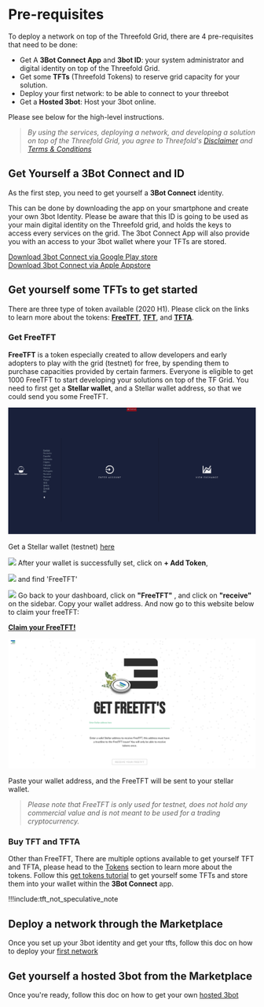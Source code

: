 
# Pre-requisites

To deploy a network on top of the Threefold Grid, there are 4 pre-requisites that need to be done:
- Get A __3Bot Connect App__ and __3bot ID__: your system administrator and digital identity on top of the Threefold Grid.
- Get some __TFTs__ (Threefold Tokens) to reserve grid capacity for your solution.
- Deploy your first network: to be able to connect to your threebot
- Get a __Hosted 3bot__: Host your 3bot online.

Please see below for the high-level instructions.

> _By using the services, deploying a network, and developing a solution on top of the Threefold Grid, you agree to Threefold's [Disclaimer](#disclaimer) and [Terms & Conditions](terms_conditions.md)_

## Get Yourself a 3Bot Connect and ID

As the first step, you need to get yourself a **3Bot Connect** identity.  

This can be done by downloading the app on your smartphone and create your own 3bot Identity. Please be aware that this ID is going to be used as your main digital identity on the Threefold grid, and holds the keys to access every services on the grid.  The 3bot Connect App will also provide you with an access to your 3bot wallet where your TFTs are stored.

 [Download 3bot Connect via Google Play store](https://play.google.com/store/apps/details?id=org.jimber.threebotlogin&hl=en) <BR>
 [Download 3bot Connect via Apple Appstore](https://apps.apple.com/us/app/3bot-connect/id1459845885)


 ## Get yourself some TFTs to get started

There are three type of token available (2020 H1). Please click on the links to learn more about the tokens: 
[__FreeTFT__](https://github.com/threefoldfoundation/tft-stellar/#freetft), [__TFT__](https://github.com/threefoldfoundation/tft-stellar/#tft), and [__TFTA__](https://github.com/threefoldfoundation/tft-stellar/#tfta).

### Get FreeTFT

__FreeTFT__ is a token especially created to allow developers and early adopters to play with the grid (testnet) for free, by spending them to purchase capacities provided by certain farmers. Everyone is eligible to get 1000 FreeTFT to start developing your solutions on top of the TF Grid. You need to first get a __Stellar wallet__, and a Stellar wallet address, so that we could send you some FreeTFT.

![](./img/interstellar_start.png)

Get a Stellar wallet (testnet) [here]( https://testnet.interstellar.exchange/app)

![](STELLAR_DASHBOARD.PNG)
After your wallet is successfully set, click on __+ Add Token__, 

![](GET_FREETFT.PNG)
and find 'FreeTFT'

![](receive_freetft.png)
Go back to your dashboard, click on __"FreeTFT"__ , and click on __"receive"__ on the sidebar. Copy your wallet address. And now go to this website below to claim your freeTFT:

[__Claim your FreeTFT!__](https://getfreetft.testnet.threefold.io)

![](./img/freetft.png)

Paste your wallet address, and the FreeTFT will be sent to your stellar wallet.

> _Please note that FreeTFT is only used for testnet, does not hold any commercial value and is not meant to be used for a trading cryptocurrency._


### Buy TFT and TFTA

Other than FreeTFT, There are multiple options available to get yourself TFT and TFTA, please head to the [Tokens](tokens.md) section to  learn more about the tokens. Follow this [get tokens tutorial](getting_started_tft.md) to get yourself some TFTs and store them into your wallet within the **3Bot Connect** app.


!!!include:tft_not_speculative_note


## Deploy a network through the Marketplace

 Once you set up your 3bot identity and get your tfts, follow this doc on how to deploy your [first network](getting_started_network.md)


## Get yourself a **hosted 3bot** from the Marketplace

Once you're ready, follow this doc on how to get your own [hosted 3bot](threebot.md)  

